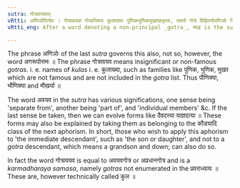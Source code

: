 ```yaml
---
sutra: गोत्रावयवात्
vRtti: अणिञोरित्येव । गोत्रावयवा गोत्राभिमतः कुलाख्याः पुणिकभुणिकमुखरप्रभृतय, स्ततो गोत्रे विहितयोरणिञोः स्त्रियां ष्यङादेशो भवति ॥
vRtti_eng: After a word denoting a non-principal _gotra_, ष्यङ् is the substitute of अण् and इञ्, in the feminine, even though the syllable preceding the final be not prosodially long.

---
```

The phrase अणिञोः of the last _sutra_ governs this also, not so, however, the word अगरूपोत्तमः ॥ The phrase गोत्रावयव means insignificant or non-famous _gotras_. i. e. names of _kulas_ i. e. कुलाख्या, such as families like पुणिक, भुणिक, मुखर which are not famous and are not included in the _gotra_ list. Thus पौणिक्या, भौणिक्या and मौखर्या ॥

The word अवयव in the _sutra_ has various significations, one sense being 'separate from', another being 'part of', and 'individual members' &c. If the last sense be taken, then we can evolve forms like दैवदत्त्या याज्ञदत्या ॥ These forms may also be explained by taking them as belonging to the कौड्यादि class of the next aphorism. In short, those who wish to apply this aphorism to 'the immediate descendant', such as 'the son or daughter', and not to a _gotra_ descendant, which means a grandson and down; can also do so.

In fact the word गोत्रावयव is equal to अवयवगोत्र or अप्रधानगोत्र and is a _karmadharaya_ _samasa_, namely _gotras_ not enumerated in the प्रवराध्यायः ॥ These are, however technically called कुल ॥